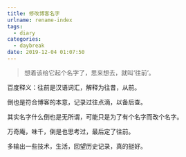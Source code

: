 ```yaml
---
title: 修改博客名字
urlname: rename-index
tags:
  - diary
categories:
  - daybreak
date: 2019-12-04 01:07:50
---
```

<!-- Hexo daybreak git vb.net 健康 博客设置 网络日志 软件列表 魔法书签 -->
<!--![图]() -->
<!--[]() -->

> 想着该给它起个名字了，思来想去，就叫‘往前’。

<!-- more -->

百度释义：往前是汉语词汇，解释为往昔，从前。

倒也是符合博客的本意，记录过往点滴，以备后查。

其实名字什么倒也是无所谓，可能只是为了有个名字而改个名字。

万奇庵，味千，倒是也思考过，最后定了往前。

多输出一些技术，生活，回望历史记录，真的挺好。
